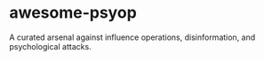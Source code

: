 # awesome-psyop
A curated arsenal against influence operations, disinformation, and psychological attacks.
